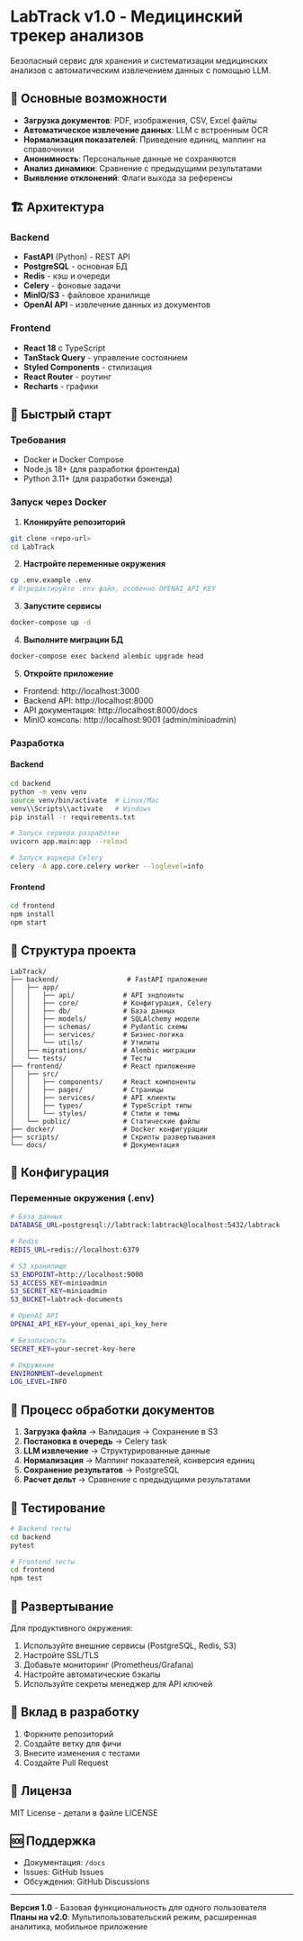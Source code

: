 # LabTrack v1.0 - Медицинский трекер анализов

Безопасный сервис для хранения и систематизации медицинских анализов с автоматическим извлечением данных с помощью LLM.

## 🎯 Основные возможности

- **Загрузка документов**: PDF, изображения, CSV, Excel файлы
- **Автоматическое извлечение данных**: LLM с встроенным OCR
- **Нормализация показателей**: Приведение единиц, маппинг на справочники
- **Анонимность**: Персональные данные не сохраняются
- **Анализ динамики**: Сравнение с предыдущими результатами
- **Выявление отклонений**: Флаги выхода за референсы

## 🏗️ Архитектура

### Backend
- **FastAPI** (Python) - REST API
- **PostgreSQL** - основная БД
- **Redis** - кэш и очереди
- **Celery** - фоновые задачи
- **MinIO/S3** - файловое хранилище
- **OpenAI API** - извлечение данных из документов

### Frontend
- **React 18** с TypeScript
- **TanStack Query** - управление состоянием
- **Styled Components** - стилизация
- **React Router** - роутинг
- **Recharts** - графики

## 🚀 Быстрый старт

### Требования
- Docker и Docker Compose
- Node.js 18+ (для разработки фронтенда)
- Python 3.11+ (для разработки бэкенда)

### Запуск через Docker

1. **Клонируйте репозиторий**
```bash
git clone <repo-url>
cd LabTrack
```

2. **Настройте переменные окружения**
```bash
cp .env.example .env
# Отредактируйте .env файл, особенно OPENAI_API_KEY
```

3. **Запустите сервисы**
```bash
docker-compose up -d
```

4. **Выполните миграции БД**
```bash
docker-compose exec backend alembic upgrade head
```

5. **Откройте приложение**
- Frontend: http://localhost:3000
- Backend API: http://localhost:8000
- API документация: http://localhost:8000/docs
- MinIO консоль: http://localhost:9001 (admin/minioadmin)

### Разработка

#### Backend
```bash
cd backend
python -m venv venv
source venv/bin/activate  # Linux/Mac
venv\\Scripts\\activate   # Windows
pip install -r requirements.txt

# Запуск сервера разработки
uvicorn app.main:app --reload

# Запуск воркера Celery
celery -A app.core.celery worker --loglevel=info
```

#### Frontend
```bash
cd frontend
npm install
npm start
```

## 📁 Структура проекта

```
LabTrack/
├── backend/                 # FastAPI приложение
│   ├── app/
│   │   ├── api/            # API эндпоинты
│   │   ├── core/           # Конфигурация, Celery
│   │   ├── db/             # База данных
│   │   ├── models/         # SQLAlchemy модели
│   │   ├── schemas/        # Pydantic схемы
│   │   ├── services/       # Бизнес-логика
│   │   └── utils/          # Утилиты
│   ├── migrations/         # Alembic миграции
│   └── tests/              # Тесты
├── frontend/               # React приложение
│   ├── src/
│   │   ├── components/     # React компоненты
│   │   ├── pages/          # Страницы
│   │   ├── services/       # API клиенты
│   │   ├── types/          # TypeScript типы
│   │   └── styles/         # Стили и темы
│   └── public/             # Статические файлы
├── docker/                 # Docker конфигурации
├── scripts/                # Скрипты развертывания
└── docs/                   # Документация
```

## 🔧 Конфигурация

### Переменные окружения (.env)

```bash
# База данных
DATABASE_URL=postgresql://labtrack:labtrack@localhost:5432/labtrack

# Redis
REDIS_URL=redis://localhost:6379

# S3 хранилище
S3_ENDPOINT=http://localhost:9000
S3_ACCESS_KEY=minioadmin
S3_SECRET_KEY=minioadmin
S3_BUCKET=labtrack-documents

# OpenAI API
OPENAI_API_KEY=your_openai_api_key_here

# Безопасность
SECRET_KEY=your-secret-key-here

# Окружение
ENVIRONMENT=development
LOG_LEVEL=INFO
```

## 🔄 Процесс обработки документов

1. **Загрузка файла** → Валидация → Сохранение в S3
2. **Постановка в очередь** → Celery task
3. **LLM извлечение** → Структурированные данные
4. **Нормализация** → Маппинг показателей, конверсия единиц
5. **Сохранение результатов** → PostgreSQL
6. **Расчет дельт** → Сравнение с предыдущими результатами

## 🧪 Тестирование

```bash
# Backend тесты
cd backend
pytest

# Frontend тесты  
cd frontend
npm test
```

## 🚀 Развертывание

Для продуктивного окружения:

1. Используйте внешние сервисы (PostgreSQL, Redis, S3)
2. Настройте SSL/TLS
3. Добавьте мониторинг (Prometheus/Grafana)
4. Настройте автоматические бэкапы
5. Используйте секреты менеджер для API ключей

## 🤝 Вклад в разработку

1. Форкните репозиторий
2. Создайте ветку для фичи
3. Внесите изменения с тестами
4. Создайте Pull Request

## 📜 Лиценза

MIT License - детали в файле LICENSE

## 🆘 Поддержка

- Документация: `/docs`
- Issues: GitHub Issues
- Обсуждения: GitHub Discussions

---

**Версия 1.0** - Базовая функциональность для одного пользователя  
**Планы на v2.0**: Мультипользовательский режим, расширенная аналитика, мобильное приложение